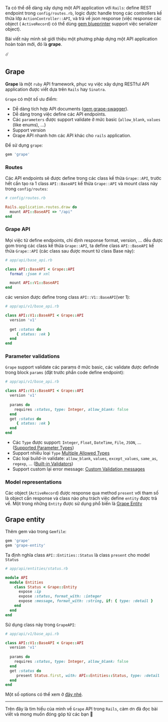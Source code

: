 Ta có thể dễ dàng xây dựng một API application với  `Rails`: define REST endpoint trong `config/routes.rb`, logic được handle trong các controllers kế thừa lớp `ActionController::API`, và trả về json response (việc response các object ( `ActiveRecord`) có thể dùng [gem blueprinter](https://github.com/procore/blueprinter) support việc serializer object).

Bài viết này mình sẽ giới thiệu một phương pháp dựng một API application hoàn toàn mới, đó là **grape**.

:comet:

## Grape
**Grape** là một `ruby` API framework, phục vụ việc xây dựng RESTful API application được viết dựa trên `Rails` hay `Sinatra`.

`Grape` có một số ưu điểm:

* Dễ dàng tích hợp API documents ([gem grape-swagger](https://github.com/ruby-grape/grape-swagger-rails)).
* Dễ dàng trong việc define các API endpoints.
* Các `parameters` được support validate ở mức basic (`allow_blank`, `values` (like enums), ...)
* Support version
* Grape API nhanh hơn các API khác cho `rails` application.

Để sử dụng `grape`: 
```ruby
gem 'grape'
```

### Routes
Các API endpoints sẽ được define trong các class kế thừa `Grape::API`, trước hết cần tạo ra 1 class `API::BaseAPI` kế thừa `Grape::API` và mount class này trong `config/routes`:

```ruby
# config/routes.rb

Rails.application.routes.draw do
  mount API::BaseAPI => "/api"
end
```

### Grape API
Mọi việc từ define endpoints, chỉ định response format, version, ... đều được gom trong các class kế thừa `Grape::API`, ta define class `API::BaseAPI` kế thừa `Grape::API` (các class sau được mount từ class Base này):


```ruby
# app/api/base_api.rb

class API::BaseAPI < Grape::API
  format :json # xml

  mount API::V1::BaseAPI
end
```

các version được define trong class `API::V1::BaseAPI`(ver 1):
```ruby
# app/api/v1/base_api.rb

class API::V1::BaseAPI < Grape::API
  version 'v1'
  
  get :status do
     { status: :ok }
  end
end
```

### Parameter validations
`Grape` support validate các params ở mức basic, các validate được definde trong block `params` (đặt trước phần code define endpoint):

```ruby
# app/api/v1/base_api.rb

class API::V1::BaseAPI < Grape::API
  version 'v1'
  
  params do
    requires :status, type: Integer, allow_blank: false
  end
  get :status do
     { status: :ok }
  end
end
```

* Các `Type` được support: `Integer`, `Float`, `DateTime`, `File`, `JSON`, ... ([Supported Parameter Types](https://github.com/ruby-grape/grape#supported-parameter-types))
* Support nhiều loại `Type` [Multiple Allowed Types](https://github.com/ruby-grape/grape#multiple-allowed-types)
* Các loại build-in validate: `allow_blank`, `values`, `except_values`, `same_as`, `regexp`, ... ([Built-in Validators](https://github.com/ruby-grape/grape#built-in-validators))
* Support custom lại error message: [Custom Validation messages](https://github.com/ruby-grape/grape#custom-validation-messages)

### Model representations

Các object (`ActiveRecord`) được response qua method `present` với tham số là object cần response và class nào phụ trách việc define `entity` được trả về. Một trong những `Entity` được sử dụng phổ biến là [Grape Entity](https://github.com/ruby-grape/grape-entity)

## Grape entity

Thêm gem vào trong `Gemfile`:
```ruby
gem 'grape'
gem 'grape-entity'
```

Ta định nghĩa class `API::Entities::Status` là class `present` cho model `Status`

```ruby
# app/api/entities/status.rb

module API
  module Entities
    class Status < Grape::Entity
      expose :ip
      expose :status, format_with: :integer
      expose :message, format_with: :string, if: { type: :detail }
    end
  end
end
```

Sử dụng class này trong `GrapeAPI`:

```ruby
# app/api/v1/base_api.rb

class API::V1::BaseAPI < Grape::API
  version 'v1'
  
  params do
    requires :status, type: Integer, allow_blank: false
  end
  get :status do
     present Status.first, with: API::Entities::Status, type: :detail
  end
end
```

Một số options có thể xem ở [đây nhé](https://github.com/ruby-grape/grape-entity#defining-entities).

---
Trên đây là tìm hiểu của mình về `Grape` API trong `Rails`, cảm ơn đã đọc bài viết và mong muốn đóng góp từ các bạn :pig: